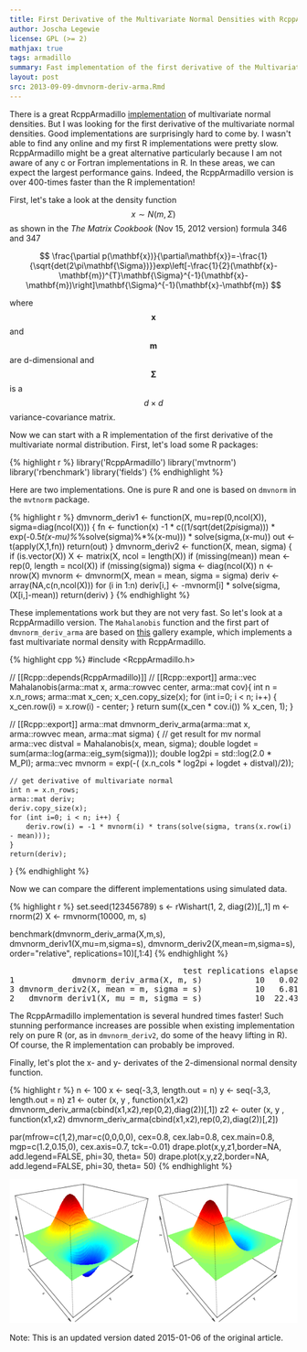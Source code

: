```yaml
---
title: First Derivative of the Multivariate Normal Densities with RcppArmadillo
author: Joscha Legewie
license: GPL (>= 2)
mathjax: true
tags: armadillo
summary: Fast implementation of the first derivative of the Multivariate Normal density using RcppArmadillo.
layout: post
src: 2013-09-09-dmvnorm-deriv-arma.Rmd
---
```


There is a great RcppArmadillo
[implementation](http://gallery.rcpp.org/articles/dmvnorm_arma/) of
multivariate normal densities. But I was looking for the first derivative of
the multivariate normal densities. Good implementations are surprisingly hard
to come by. I wasn't able to find any online and my first R implementations
were pretty slow. RcppArmadillo might be a great alternative particularly
because I am not aware of any c or Fortran implementations in R. In these
areas, we can expect the largest performance gains. Indeed, the RcppArmadillo
version is over 400-times faster than the R implementation!

First, let's take a look at the density function
$$ x \sim N(m,\Sigma) $$
as shown in the *The Matrix Cookbook* (Nov 15, 2012 version) formula 346 and 347 

$$
\frac{\partial p(\mathbf{x})}{\partial\mathbf{x}}=-\frac{1}{\sqrt{det(2\pi\mathbf{\Sigma})}}exp\left[-\frac{1}{2}(\mathbf{x}-\mathbf{m})^{T}\mathbf{\Sigma}^{-1}(\mathbf{x}-\mathbf{m})\right]\mathbf{\Sigma}^{-1}(\mathbf{x}-\mathbf{m}) 
$$

where $$\mathbf{x}$$ and $$\mathbf{m}$$ are d-dimensional and $$\mathbf{\Sigma}$$ is a $$d \times d$$ variance-covariance matrix.

Now we can start with a R implementation of the first derivative of the multivariate normal distribution. First, let's load some R packages:


{% highlight r %}
library('RcppArmadillo')
library('mvtnorm')
library('rbenchmark')
library('fields')
{% endhighlight %}

Here are two implementations. One is pure R and one is based on `dmvnorm` in the `mvtnorm` package.


{% highlight r %}
dmvnorm_deriv1 <- function(X, mu=rep(0,ncol(X)), sigma=diag(ncol(X))) {
    fn <- function(x) -1 * c((1/sqrt(det(2*pi*sigma))) * exp(-0.5*t(x-mu)%*%solve(sigma)%*%(x-mu))) * solve(sigma,(x-mu))
    out <- t(apply(X,1,fn))
    return(out)
}
dmvnorm_deriv2 <- function(X, mean, sigma) {
    if (is.vector(X)) X <- matrix(X, ncol = length(X))
    if (missing(mean)) mean <- rep(0, length = ncol(X))
    if (missing(sigma)) sigma <- diag(ncol(X))
    n <- nrow(X)
    mvnorm <- dmvnorm(X, mean = mean, sigma = sigma)
    deriv <- array(NA,c(n,ncol(X)))
    for (i in 1:n)
        deriv[i,] <- -mvnorm[i] * solve(sigma,(X[i,]-mean))
    return(deriv)
}
{% endhighlight %}

These implementations work but they are not very fast. So let's look at a RcppArmadillo version.
The `Mahalanobis` function and the first part of `dmvnorm_deriv_arma` are based on [this](http://gallery.rcpp.org/articles/dmvnorm_arma/)
gallery example, which implements a fast multivariate normal density with RcppArmadillo.


{% highlight cpp %}
#include <RcppArmadillo.h>

// [[Rcpp::depends(RcppArmadillo)]]
// [[Rcpp::export]]
arma::vec Mahalanobis(arma::mat x, arma::rowvec center, arma::mat cov){
    int n = x.n_rows;
    arma::mat x_cen;
    x_cen.copy_size(x);
    for (int i=0; i < n; i++) {
        x_cen.row(i) = x.row(i) - center;
    }
    return sum((x_cen * cov.i()) % x_cen, 1);
}

// [[Rcpp::export]]
arma::mat dmvnorm_deriv_arma(arma::mat x, arma::rowvec mean, arma::mat sigma) {
    // get result for mv normal
    arma::vec distval = Mahalanobis(x,  mean, sigma);
    double logdet = sum(arma::log(arma::eig_sym(sigma)));
    double log2pi = std::log(2.0 * M_PI);
    arma::vec mvnorm = exp(-( (x.n_cols * log2pi + logdet + distval)/2));

    // get derivative of multivariate normal
    int n = x.n_rows;
    arma::mat deriv;
    deriv.copy_size(x);
    for (int i=0; i < n; i++) {
        deriv.row(i) = -1 * mvnorm(i) * trans(solve(sigma, trans(x.row(i) - mean)));
    }
    return(deriv);
}
{% endhighlight %}

Now we can compare the different implementations using simulated data.


{% highlight r %}
set.seed(123456789)
s <- rWishart(1, 2, diag(2))[,,1]
m <- rnorm(2)
X <- rmvnorm(10000, m, s)

benchmark(dmvnorm_deriv_arma(X,m,s),
          dmvnorm_deriv1(X,mu=m,sigma=s),
          dmvnorm_deriv2(X,mean=m,sigma=s),
          order="relative", replications=10)[,1:4]
{% endhighlight %}



<pre class="output">
                                    test replications elapsed relative
1            dmvnorm_deriv_arma(X, m, s)           10   0.021    1.000
3 dmvnorm_deriv2(X, mean = m, sigma = s)           10   6.813  324.429
2   dmvnorm_deriv1(X, mu = m, sigma = s)           10  22.439 1068.524
</pre>
The RcppArmadillo implementation is several hundred times faster! Such stunning performance increases are possible when existing implementation rely on pure R (or, as in `dmvnorm_deriv2`, do some of the heavy lifting in R). Of course, the R implementation can probably be improved.

Finally, let's plot the x- and y- derivates of the 2-dimensional normal density function.


{% highlight r %}
n <- 100
x <- seq(-3,3, length.out = n)
y <- seq(-3,3, length.out = n)
z1 <- outer (x, y , function(x1,x2) dmvnorm_deriv_arma(cbind(x1,x2),rep(0,2),diag(2))[,1])
z2 <- outer (x, y , function(x1,x2) dmvnorm_deriv_arma(cbind(x1,x2),rep(0,2),diag(2))[,2])

par(mfrow=c(1,2),mar=c(0,0,0,0), cex=0.8, cex.lab=0.8, cex.main=0.8, mgp=c(1.2,0.15,0), cex.axis=0.7, tck=-0.01)
drape.plot(x,y,z1,border=NA, add.legend=FALSE, phi=30, theta= 50)
drape.plot(x,y,z2,border=NA, add.legend=FALSE, phi=30, theta= 50)
{% endhighlight %}

![plot of chunk unnamed-chunk-5](../figure/2013-09-09-dmvnorm-deriv-arma-unnamed-chunk-5-1.png) 

Note: This is an updated version dated 2015-01-06 of the original article.
